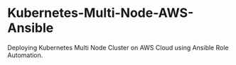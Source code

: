 # Kubernetes-Multi-Node-AWS-Ansible
Deploying Kubernetes Multi Node Cluster on AWS Cloud using Ansible Role Automation.
